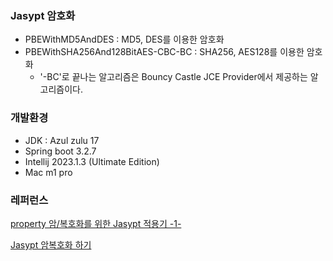 ### Jasypt 암호화
* PBEWithMD5AndDES : MD5, DES를 이용한 암호화
* PBEWithSHA256And128BitAES-CBC-BC : SHA256, AES128를 이용한 암호화
  * '-BC'로 끝나는 알고리즘은 Bouncy Castle JCE Provider에서 제공하는 알고리즘이다.

### 개발환경
* JDK : Azul zulu 17
* Spring boot 3.2.7
* Intellij 2023.1.3 (Ultimate Edition)
* Mac m1 pro

### 레퍼런스
[property 암/복호화를 위한 Jasypt 적용기 -1-](https://velog.io/@ssol_916/Jasypt으로-properties-암호화)

[Jasypt 암복호화 하기](https://luvstudy.tistory.com/67#article-4--%EC%95%94%ED%98%B8%ED%99%94-%EC%95%8C%EA%B3%A0%EB%A6%AC%EC%A6%98-%EC%84%A0%ED%83%9D)
